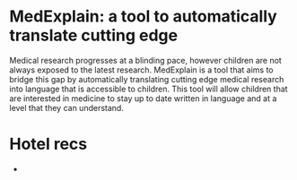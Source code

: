 # MedExplain: a tool to automatically translate cutting edge 
Medical research progresses at a blinding pace, however children are not always exposed to the latest research. MedExplain is a tool that aims to bridge this gap by automatically translating cutting edge medical research into language that is accessible to children. This tool will allow children that are interested in medicine to stay up to date written in language and at a level that they can understand.


# Hotel recs
- 